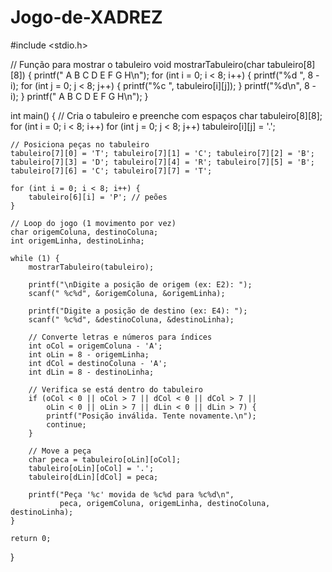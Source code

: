 # Jogo-de-XADREZ
#include <stdio.h>

// Função para mostrar o tabuleiro
void mostrarTabuleiro(char tabuleiro[8][8]) {
    printf("  A B C D E F G H\n");
    for (int i = 0; i < 8; i++) {
        printf("%d ", 8 - i);
        for (int j = 0; j < 8; j++) {
            printf("%c ", tabuleiro[i][j]);
        }
        printf("%d\n", 8 - i);
    }
    printf("  A B C D E F G H\n");
}

int main() {
    // Cria o tabuleiro e preenche com espaços
    char tabuleiro[8][8];
    for (int i = 0; i < 8; i++)
        for (int j = 0; j < 8; j++)
            tabuleiro[i][j] = '.';

    // Posiciona peças no tabuleiro
    tabuleiro[7][0] = 'T'; tabuleiro[7][1] = 'C'; tabuleiro[7][2] = 'B';
    tabuleiro[7][3] = 'D'; tabuleiro[7][4] = 'R'; tabuleiro[7][5] = 'B';
    tabuleiro[7][6] = 'C'; tabuleiro[7][7] = 'T';

    for (int i = 0; i < 8; i++) {
        tabuleiro[6][i] = 'P'; // peões
    }

    // Loop do jogo (1 movimento por vez)
    char origemColuna, destinoColuna;
    int origemLinha, destinoLinha;

    while (1) {
        mostrarTabuleiro(tabuleiro);

        printf("\nDigite a posição de origem (ex: E2): ");
        scanf(" %c%d", &origemColuna, &origemLinha);

        printf("Digite a posição de destino (ex: E4): ");
        scanf(" %c%d", &destinoColuna, &destinoLinha);

        // Converte letras e números para índices
        int oCol = origemColuna - 'A';
        int oLin = 8 - origemLinha;
        int dCol = destinoColuna - 'A';
        int dLin = 8 - destinoLinha;

        // Verifica se está dentro do tabuleiro
        if (oCol < 0 || oCol > 7 || dCol < 0 || dCol > 7 ||
            oLin < 0 || oLin > 7 || dLin < 0 || dLin > 7) {
            printf("Posição inválida. Tente novamente.\n");
            continue;
        }

        // Move a peça
        char peca = tabuleiro[oLin][oCol];
        tabuleiro[oLin][oCol] = '.';
        tabuleiro[dLin][dCol] = peca;

        printf("Peça '%c' movida de %c%d para %c%d\n",
               peca, origemColuna, origemLinha, destinoColuna, destinoLinha);
    }

    return 0;
}
